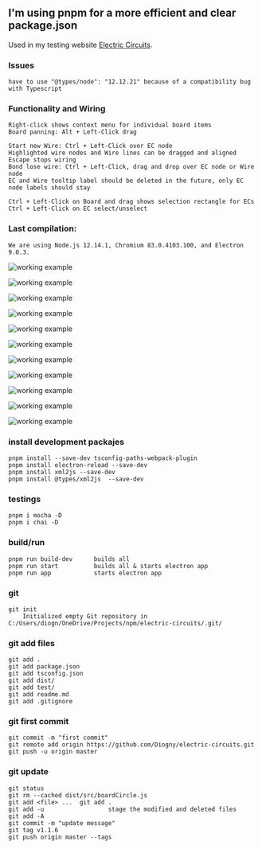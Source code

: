 
## I'm using pnpm for a more efficient and clear package.json

Used in my testing website [Electric Circuits](http://diogny.com/tests/circuits.php).

### Issues
	have to use "@types/node": "12.12.21" because of a compatibility bug with Typescript

### Functionality and Wiring

	Right-click shows context menu for individual board items
	Board panning: Alt + Left-Click drag

	Start new Wire: Ctrl + Left-Click over EC node
	Highlighted wire nodes and Wire lines can be dragged and aligned
	Escape stops wiring
	Bond lose wire: Ctrl + Left-Click, drag and drop over EC node or Wire node
	EC and Wire tooltip label should be deleted in the future, only EC node labels should stay
	
	Ctrl + Left-Click on Board and drag shows selection rectangle for ECs
	Ctrl + Left-Click on EC select/unselect
	


### Last compilation:
	We are using Node.js 12.14.1, Chromium 83.0.4103.100, and Electron 9.0.3.

![working example](dist/img/img01.png)

![working example](dist/img/img02.png)

![working example](dist/img/img03.png)

![working example](dist/img/img04.png)

![working example](dist/img/img05.png)

![working example](dist/img/img07.png)

![working example](dist/img/img06.png)

![working example](dist/img/img08.png)

![working example](dist/img/img09.png)

![working example](dist/img/img10.png)

![working example](dist/img/img11.png)

### install development packajes
	pnpm install --save-dev tsconfig-paths-webpack-plugin
	pnpm install electron-reload --save-dev
	pnpm install xml2js --save-dev
	pnpm install @types/xml2js  --save-dev

### testings
	pnpm i mocha -D
	pnpm i chai -D
	
### build/run
	pnpm run build-dev		builds all
	pnpm run start			builds all & starts electron app
	pnpm run app			starts electron app

### git
	git init
		Initialized empty Git repository in C:/Users/diogn/OneDrive/Projects/npm/electric-circuits/.git/

### git add files
	git add .
	git add package.json
	git add tsconfig.json
	git add dist/
	git add test/
	git add readme.md
	git add .gitignore
	

### git first commit
	git commit -m "first commit"
	git remote add origin https://github.com/Diogny/electric-circuits.git
	git push -u origin master

### git update
	git status
	git rm --cached dist/src/boardCircle.js
	git add <file> ...	git add .
	git add -u					stage the modified and deleted files
	git add -A
	git commit -m "update message"
	git tag v1.1.6
	git push origin master --tags

